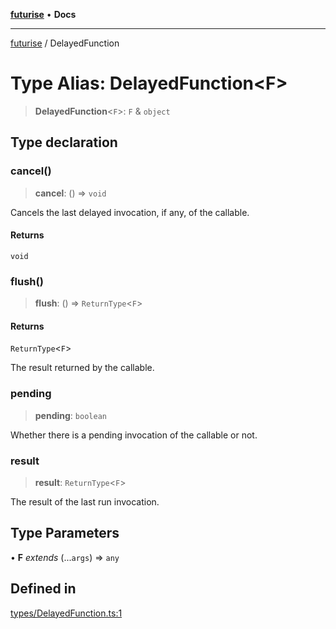 [**futurise**](../README.md) • **Docs**

***

[futurise](../README.md) / DelayedFunction

# Type Alias: DelayedFunction\<F\>

> **DelayedFunction**\<`F`\>: `F` & `object`

## Type declaration

### cancel()

> **cancel**: () => `void`

Cancels the last delayed invocation, if any, of the callable.

#### Returns

`void`

### flush()

> **flush**: () => `ReturnType`\<`F`\>

#### Returns

`ReturnType`\<`F`\>

The result returned by the callable.

### pending

> **pending**: `boolean`

Whether there is a pending invocation of the callable or not.

### result

> **result**: `ReturnType`\<`F`\>

The result of the last run invocation.

## Type Parameters

• **F** *extends* (...`args`) => `any`

## Defined in

[types/DelayedFunction.ts:1](https://github.com/nevoland/futurise/blob/1cd28e2a6cbda8f2e58123bfcca390764dde0e9a/lib/types/DelayedFunction.ts#L1)
